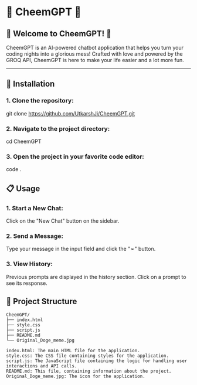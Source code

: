 # 🌟 **CheemGPT** 🌟

## 🚀 **Welcome to CheemGPT!** 🚀

CheemGPT is an AI-powered chatbot application that helps you turn your coding nights into a glorious mess! Crafted with love and powered by the GROQ API, CheemGPT is here to make your life easier and a lot more fun.

---

## 🔧 **Installation**

### **1. Clone the repository:**
git clone https://github.com/UtkarshJi/CheemGPT.git

### **2. Navigate to the project directory:**
cd CheemGPT

### **3. Open the project in your favorite code editor:**
code .

## 📋 **Usage**

### **1. Start a New Chat:**
Click on the "New Chat" button on the sidebar.

### **2. Send a Message:**
Type your message in the input field and click the "➢" button.

### **3. View History:**
Previous prompts are displayed in the history section. Click on a prompt to see its response.

## 📁 **Project Structure**

```text
CheemGPT/
├── index.html
├── style.css
├── script.js
├── README.md
└── Original_Doge_meme.jpg

index.html: The main HTML file for the application.
style.css: The CSS file containing styles for the application.
script.js: The JavaScript file containing the logic for handling user interactions and API calls.
README.md: This file, containing information about the project.
Original_Doge_meme.jpg: The icon for the application.
